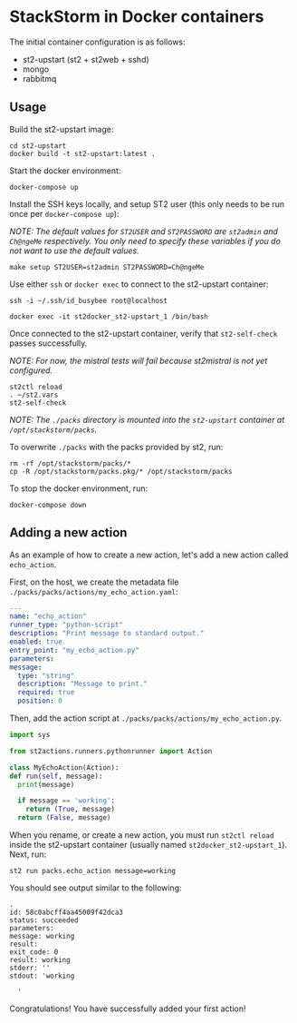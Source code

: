 # StackStorm in Docker containers

The initial container configuration is as follows:

 - st2-upstart (st2 + st2web + sshd)
 - mongo
 - rabbitmq

## Usage

Build the st2-upstart image:

  ```
  cd st2-upstart
  docker build -t st2-upstart:latest .
  ```

Start the docker environment:

  ```
  docker-compose up
  ```

Install the SSH keys locally, and setup ST2 user (this only needs to be run once per `docker-compose up`):

*NOTE: The default values for `ST2USER` and `ST2PASSWORD` are `st2admin` and `Ch@ngeMe`
respectively. You only need to specify these variables if you do not want to use the default
values.*

  ```
  make setup ST2USER=st2admin ST2PASSWORD=Ch@ngeMe
  ```

Use either `ssh` or `docker exec` to connect to the st2-upstart container:

  ```
  ssh -i ~/.ssh/id_busybee root@localhost
  ```

  ```
  docker exec -it st2docker_st2-upstart_1 /bin/bash
  ```

Once connected to the st2-upstart container, verify that `st2-self-check` passes successfully.

*NOTE: For now, the mistral tests will fail because st2mistral is not yet configured.*

  ```
  st2ctl reload
  . ~/st2.vars
  st2-self-check
  ```

*NOTE: The `./packs` directory is mounted into the `st2-upstart` container at `/opt/stackstorm/packs`.*

To overwrite `./packs` with the packs provided by st2, run:

  ```
  rm -rf /opt/stackstorm/packs/*
  cp -R /opt/stackstorm/packs.pkg/* /opt/stackstorm/packs
  ```

To stop the docker environment, run:

  ```
  docker-compose down
  ```

## Adding a new action

As an example of how to create a new action, let's add a new action called `echo_action`.

First, on the host, we create the metadata file `./packs/packs/actions/my_echo_action.yaml`:

  ```yaml
---
name: "echo_action"
runner_type: "python-script"
description: "Print message to standard output."
enabled: true
entry_point: "my_echo_action.py"
parameters:
  message:
    type: "string"
    description: "Message to print."
    required: true
    position: 0
  ```

Then, add the action script at `./packs/packs/actions/my_echo_action.py`.

  ```python
import sys

from st2actions.runners.pythonrunner import Action

class MyEchoAction(Action):
  def run(self, message):
    print(message)

    if message == 'working':
      return (True, message)
    return (False, message)
  ```

When you rename, or create a new action, you must run `st2ctl reload` inside the st2-upstart
container (usually named `st2docker_st2-upstart_1`). Next, run:

  ```
  st2 run packs.echo_action message=working
  ```

You should see output similar to the following:

  ```
.
id: 58c0abcff4aa45009f42dca3
status: succeeded
parameters:
  message: working
result:
  exit_code: 0
  result: working
  stderr: ''
  stdout: 'working

    '
  ```

Congratulations! You have successfully added your first action!
